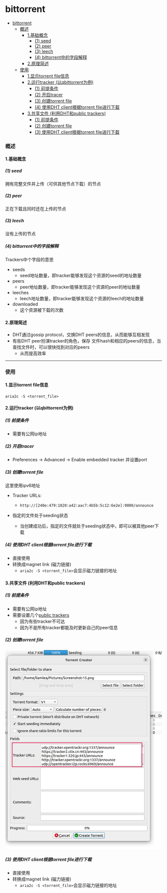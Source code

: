 # bittorrent


<!-- @import "[TOC]" {cmd="toc" depthFrom=1 depthTo=6 orderedList=false} -->

<!-- code_chunk_output -->

- [bittorrent](#bittorrent)
    - [概述](#概述)
      - [1.基础概念](#1基础概念)
        - [(1) seed](#1-seed)
        - [(2) peer](#2-peer)
        - [(3) leech](#3-leech)
        - [(4) bittorrent中的字段解释](#4-bittorrent中的字段解释)
      - [2.原理简述](#2原理简述)
    - [使用](#使用)
      - [1.显示torrent file信息](#1显示torrent-file信息)
      - [2.运行tracker (以qbittorrent为例)](#2运行tracker-以qbittorrent为例)
        - [(1) 前提条件](#1-前提条件)
        - [(2) 开启tracer](#2-开启tracer)
        - [(3) 创建torrent file](#3-创建torrent-file)
        - [(4) 使用DHT client根据torrent file进行下载](#4-使用dht-client根据torrent-file进行下载)
      - [3.共享文件 (利用DHT和public trackers)](#3共享文件-利用dht和public-trackers)
        - [(1) 前提条件](#1-前提条件-1)
        - [(2) 创建torrent file](#2-创建torrent-file)
        - [(3) 使用DHT client根据torrent file进行下载](#3-使用dht-client根据torrent-file进行下载)

<!-- /code_chunk_output -->

### 概述

#### 1.基础概念

##### (1) seed
拥有完整文件并上传（可供其他节点下载）的节点

##### (2) peer
正在下载且同时还在上传的节点

##### (3) leech
没有上传的节点

##### (4) bittorrent中的字段解释

Trackers中个字段的意思
* seeds
    * seed地址数量，即tracker能够发现这个资源的seed的地址数量
* peers
    * peer地址数量，即tracker能够发现这个资源的peer的地址数量
* leeches
    * leech地址数量，即tracker能够发现这个资源的leech的地址数量
* downloaded
    * 这个资源被下载的次数

#### 2.原理简述

* DHT通过gossip protocol，交换DHT peers的信息，从而能够互相发现
* 有些DHT peer扮演tracker的角色，保存 文件hash和相应的peers的信息，当查找文件时，可以很快找到对应的peers
  * 从而提高效率

***

### 使用

#### 1.显示torrent file信息

```shell
aria2c -S <torrent_file>
```

#### 2.运行tracker (以qbittorrent为例)

##### (1) 前提条件

* 需要有公网ip地址

##### (2) 开启tracer

* Preferences -> Advanced -> Enable embedded tracker 并设置port

##### (3) 创建torrent file

这里使用ipv6地址
* Tracker URLs:
    * `http://[240e:479:1020:a42:aac7:4b5b:5c12:6e2e]:9000/announce`

* 指定的文件处于seeding状态
    * 当创建成功后，指定的文件就处于seeding状态中，即可以被其他peer下载

##### (4) 使用DHT client根据torrent file进行下载

* 直接使用
* 转换成magnet link (磁力链接)
    * `aria2c -S <torrent_file>`会显示磁力链接的地址

#### 3.共享文件 (利用DHT和public trackers)

##### (1) 前提条件
* 需要有公网ip地址
* 需要设置几个[public trackers](https://raw.githubusercontent.com/ngosang/trackerslist/master/trackers_all.txt)
    * 因为有些tracker不可达
    * 因为不是所有tracker都能及时更新自己的peer信息

##### (2) 创建torrent file

![](./imgs/bittorrent_01.png)

##### (3) 使用DHT client根据torrent file进行下载
* 直接使用
* 转换成magnet link (磁力链接)
    * `aria2c -S <torrent_file>`会显示磁力链接的地址